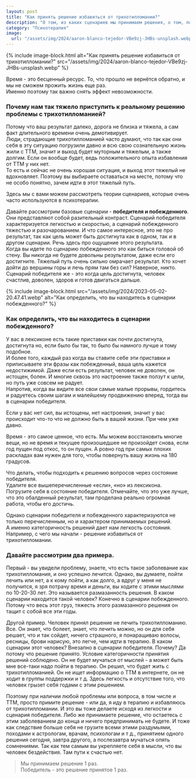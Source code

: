 ```yaml
---
layout: post
title: "Как принять решение избавиться от трихотилломании?"
description: "О том, из каких сценариев мы принимаем решения, о том, почему человек продолжает жить с трихотилломанией"
category: "Психотерапия"
image:
  url: "/assets/img/2024/aaron-blanco-tejedor-VBe9zj-JHBs-unsplash.webp"
---
```

{% include image-block.html
alt="Как принять решение избавиться от трихотилломании?"
src="/assets/img/2024/aaron-blanco-tejedor-VBe9zj-JHBs-unsplash.webp"
%}

Время - это бесценный ресурс. То, что прошло не вернётся обратно, и мы не сможем прожить жизнь еще раз.  
Именно поэтому так важно снять эффект невозможности.  
### Почему нам так тяжело приступить к реальному решению проблемы с трихотилломанией?  

Потому что ваш результат далеко, дорога не близка и тяжела, а сам факт длительного времени очень демотивирует.  
Люди, страдающие трихотилломанией часто думают, что так как они себя в эту ситуацию погрузили давно и 
всю свою сознательную жизнь жили с ТТМ, значит и выход будет муторным и тяжелым, а также долгим. Если он 
вообще будет, ведь положительного опыта избавления от ТТМ у них нет.  
То есть и сейчас не очень хорошая ситуация, и выход этот тяжелый не вдохновляет. Поэтому вы выбираете оставаться на 
месте, потому что не особо понятно, зачем идти в этот тяжелый путь.  

Здесь мы с вами можем рассмотреть теории сценариев, которые очень часто используются в психотерапии.

Давайте рассмотрим базовые сценарии - **победителя и побежденного**.  
Они представляют собой разительный контраст. Сценарий победителя характеризуется легкостью и скоростью, 
а сценарий побежденного тяжестью и разочарованием. И что самое интересное, это не про результат, так 
как цель может быть достигнута как в одном, так и в другом сценарии. Речь здесь про ощущение этого результата.  
Когда вы идете по сценарию побежденного это как биться головой об стену. Вы никогда не будете 
довольны результатом, даже если его достигните. Тяжелый путь очень сильно омрачает результат. Кто хочет 
дойти до вершины горы и лечь прям там без сил? Наверное, никто. Сценарий победителя же - это когда цель достигнута, 
человек счастлив, доволен, здоров и готов двигаться дальше.  

{% include image-block.html
src="/assets/img/2024/2023-05-02-20.47.41.webp"
alt="Как определить, что вы находитесь в сценарии побежденного?"
%}

### Как определить, что вы находитесь в сценарии побежденного?  
У вас в лексиконе есть такие приставки как почти достигнута, достигнута но, если было бы так, то было бы намного 
лучше и тому подобное.  
И более того, каждый раз когда вы ставите себе эти приставки и приписываете эти фразы как побежденный, 
ваша цель кажется недостижимой. Даже если есть результат, человек не доволен, он истощен, болен. И многие 
сквозь это настроение также ползут к цели, но путь уже совсем не радует.  
Напротив, когда вы видите все свои самые малые прорывы, гордитесь и радуетесь своим шагам и малейшему 
продвижению вперед, тогда вы в сценарии победителя.  

Если у вас нет сил, вы истощены, нет настроения, значит у вас происходит что-то что не должно быть в 
вашей жизни. При чем уже давно.  

Время - это самое ценное, что есть. Мы можем восстановить многие вещи, но не время и текущее 
произошедшее не произойдет снова, если год пущен под откос, то он пущен. А ровно год при самых плохих 
раскладах вам нужен для того, чтобы повернуть вашу жизнь на 180 градусов.  

Что делать, чтобы подходить к решению вопросов через состояние победителя.  
Удалите все вышеперечисленные «если», «но» из лексикона.  
Погрузите себя в состояние победителя. Отмечайте, что это уже лучше, что это обалденный результат, 
там проделана реально огромная работа, чтобы его достичь.  


Однако сценарии победителя и побежденного характеризуются не только перечисленным, но и характером принимаемых решений.  
А именно категоричность решений дает нам легкость состояния.  
Например, с чего мы начали - решение избавиться от трихотилломании.  

### Давайте рассмотрим два примера.  
Первый - вы увидели проблему, знаете, что есть такое заболевание как трихотилломания, и оно успешно лечится. 
Однако, вы думаете, пойти лечить или нет, а к кому пойти, а как долго, а вдруг у меня не получится, 
я зря потрачу время и деньги, вы ходите с этими мыслями по 10-20-30 лет. Это называется размазанность 
решения. В каком сценарии находится такой человек? Конечно в сценарии побежденного. Потому что весь этот 
груз, тяжесть этого размазанного решения он тащит с собой все эти годы.  

Другой пример. Человек принял решение не лечить трихотилломанию. Все. Он знает, что болеет, знает, 
что лечить можно, но он для себя решает, что и так сойдет, ничего страшного, я понаращиваю волосы, ресницы, 
брови нарисую, это легче, чем идти в терапию. В каком сценарии этот человек? Внезапно в сценарии победителя. 
Почему? Да потому что решение принято. Условие категоричности принятия решений соблюдено. Он не будет 
мучаться от мыслей - а может быть мне все-таки надо пойти в терапию. Он решил, что будет жить с трихотилломанией. 
Он не ищет информацию о ТТМ в интернете, он не ходит в группы поддержки и т д. Здесь легкость и отсутствие 
того, что человек грызет себя годами с этим решением.  

Поэтому при наличии любой проблемы или вопроса, в том числе и ТТМ, просто примите решение - 
или да, я иду в терапию и избавляюсь от трихотилломании. И это вы тоже делаете исходя из легкости и 
сценария победителя. Либо же принимаете решение, что остаетесь с этим заболеванием до конца и ничего 
предпринимать не будете. И тоже как следствие больше себя не грузите всеми этими раздумьями, походами 
к астрологам, врачам, психологам и т д., принятием одного решения сегодня, завтра другого, а послезавтра 
мучаться опять сомнениями. Так как тем самым вы укрепляете себя в мысли, что вы человек бездействия. 
Там пути к счастью нет.  

> Мы принимаем решение 1 раз.  
> Победитель - это решение принятое 1 раз.  